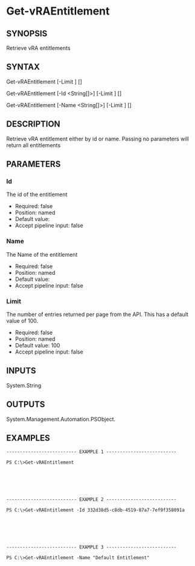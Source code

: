 # Get-vRAEntitlement

## SYNOPSIS
    
Retrieve vRA entitlements

## SYNTAX
 Get-vRAEntitlement [-Limit <String>] [<CommonParameters>]  Get-vRAEntitlement [-Id <String[]>] [-Limit <String>] [<CommonParameters>]  Get-vRAEntitlement [-Name <String[]>] [-Limit <String>] [<CommonParameters>]     

## DESCRIPTION

Retrieve vRA entitlement either by id or name. Passing no parameters will return all entitlements

## PARAMETERS


### Id

The id of the entitlement

* Required: false
* Position: named
* Default value: 
* Accept pipeline input: false

### Name

The Name of the entitlement

* Required: false
* Position: named
* Default value: 
* Accept pipeline input: false

### Limit

The number of entries returned per page from the API. This has a default value of 100.

* Required: false
* Position: named
* Default value: 100
* Accept pipeline input: false

## INPUTS

System.String

## OUTPUTS

System.Management.Automation.PSObject.

## EXAMPLES
```
-------------------------- EXAMPLE 1 --------------------------

PS C:\>Get-vRAEntitlement






-------------------------- EXAMPLE 2 --------------------------

PS C:\>Get-vRAEntitlement -Id 332d38d5-c8db-4519-87a7-7ef9f358091a






-------------------------- EXAMPLE 3 --------------------------

PS C:\>Get-vRAEntitlement -Name "Default Entitlement"
```

